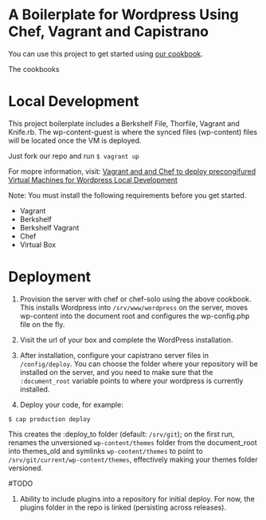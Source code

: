 A Boilerplate for Wordpress Using Chef, Vagrant and Capistrano
==========================

You can use this project to get started using [our cookbook](https://github.com/Design-Collective/wordpress-cookbook1/blob/master/README.md).

The cookbooks

Local Development
=================

This project boilerplate includes a Berkshelf File, Thorfile, Vagrant and Knife.rb. The wp-content-guest is where the synced files (wp-content) files will be located once the VM is deployed.

Just fork our repo and run 
`$ vagrant up`

For mopre information, visit: 
[Vagrant and and Chef to deploy precongifured Virtual Machines for Wordpress Local Development](http://www.designcollective.io/blogs/preconfigured-wordpress-vm-via-chef-vagrant-berkshelf)

Note: You must install the following requirements before you get started.

* Vagrant
* Berkshelf
* Berkshelf Vagrant
* Chef
* Virtual Box

Deployment
==========

1. Provision the server with chef or chef-solo using the above cookbook. This installs Wordpress into `/srv/www/wordpress` on the server, moves wp-content into the document root and configures the wp-config.php file on the fly.

2. Visit the url of your box and complete the WordPress installation.

3. After installation, configure your capistrano server files in `/config/deploy`.
You can choose the folder where your repository will be installed on the server, and you need to make sure that the `:document_root` variable points to where your wordpress is currently installed.

4. Deploy your code, for example:

`$ cap production deploy`

This creates the :deploy_to folder (default: `/srv/git`); on the first run, renames the unversioned `wp-content/themes` folder from the document_root into themes_old and symlinks `wp-content/themes` to point to `/srv/git/current/wp-content/themes`, effectively making your themes folder versioned.

#TODO
1. Ability to include plugins into a repository for initial deploy. For now, the plugins folder in the repo is linked (persisting across releases).
